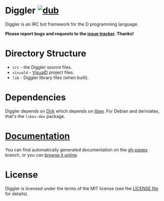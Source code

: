Diggler [![dub](https://img.shields.io/dub/v/dirk.svg)](http://code.dlang.org/packages/diggler)
============================================
Diggler is an IRC bot framework for the D programming language.

**Please report bugs and requests to the [issue tracker](https://github.com/JakobOvrum/Diggler/issues). Thanks!**

Directory Structure
============================================

 * `src` - the Diggler source files.
 * `visuald` - [VisualD](http://www.dsource.org/projects/visuald) project files.
 * `lib` - Diggler library files (when built).

Dependencies
============================================
Diggler depends on [Dirk](https://github.com/JakobOvrum/Dirk) which depends on [libev](http://software.schmorp.de/pkg/libev.html). For Debian and deriviates, that's the `libev-dev` package.

[Documentation](http://jakobovrum.github.io/Diggler/)
============================================
You can find automatically generated documentation on the [gh-pages](https://github.com/JakobOvrum/Diggler/tree/gh-pages) branch, or you can [browse it online](http://jakobovrum.github.io/Diggler/).

License
============================================
Diggler is licensed under the terms of the MIT license (see the [LICENSE file](http://github.com/JakobOvrum/Diggler/blob/master/LICENSE) for details).
